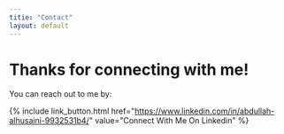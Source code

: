 ```yaml
---
titie: "Contact"
layout: default
---
```


# Thanks for connecting with me!

You can reach out to me by:

<div class="group">

{% include link_button.html href="https://www.linkedin.com/in/abdullah-alhusaini-9932531b4/" value="Connect With Me On Linkedin" %}

</div>
